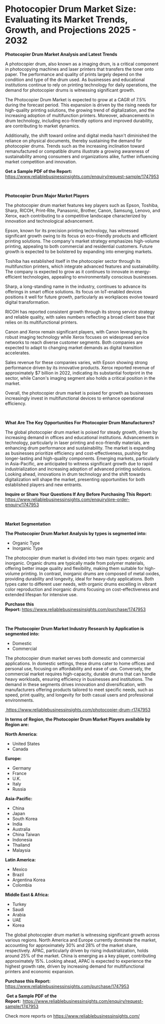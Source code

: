 <p><h1>Photocopier Drum Market Size: Evaluating its Market Trends, Growth, and Projections 2025 - 2032</h1></p><p><strong>Photocopier Drum Market Analysis and Latest Trends</strong></p>
<p><p>A photocopier drum, also known as a imaging drum, is a critical component in photocopying machines and laser printers that transfers the toner onto paper. The performance and quality of prints largely depend on the condition and type of the drum used. As businesses and educational institutions continue to rely on printing technology for daily operations, the demand for photocopier drums is witnessing significant growth.</p><p>The Photocopier Drum Market is expected to grow at a CAGR of 7.5% during the forecast period. This expansion is driven by the rising needs for high-quality printing solutions, the growing trend of digitalization, and the increasing adoption of multifunction printers. Moreover, advancements in drum technology, including eco-friendly options and improved durability, are contributing to market dynamics. </p><p>Additionally, the shift toward online and digital media hasn't diminished the reliance on physical documents, thereby sustaining the demand for photocopier drums. Trends such as the increasing inclination toward remanufactured or compatible drums illustrate a growing awareness of sustainability among consumers and organizations alike, further influencing market competition and innovation.</p></p>
<p><strong>Get a Sample PDF of the Report:&nbsp;</strong> <a href="https://www.reliablebusinessinsights.com/enquiry/request-sample/1747953?utm_campaign=1996&utm_medium=2&utm_source=Github&utm_content=ia&utm_term=10022025&utm_id=photocopier-drum">https://www.reliablebusinessinsights.com/enquiry/request-sample/1747953</a></p>
<p>&nbsp;</p>
<p><strong>Photocopier Drum Major Market Players</strong></p>
<p><p>The photocopier drum market features key players such as Epson, Toshiba, Sharp, RICOH, Print-Rite, Panasonic, Brother, Canon, Samsung, Lenovo, and Xerox, each contributing to a competitive landscape characterized by innovation and technological advancement.</p><p>Epson, known for its precision printing technology, has witnessed significant growth owing to its focus on eco-friendly products and efficient printing solutions. The company's market strategy emphasizes high-volume printing, appealing to both commercial and residential customers. Future growth is expected to be bolstered by expanding into emerging markets.</p><p>Toshiba has established itself in the photocopier sector through its multifunction printers, which integrate advanced features and sustainability. The company is expected to grow as it continues to innovate in energy-efficient technologies, appealing to environmentally conscious businesses.</p><p>Sharp, a long-standing name in the industry, continues to advance its offerings in smart office solutions. Its focus on IoT-enabled devices positions it well for future growth, particularly as workplaces evolve toward digital transformation.</p><p>RICOH has reported consistent growth through its strong service strategy and reliable quality, with sales numbers reflecting a broad client base that relies on its multifunctional printers.</p><p>Canon and Xerox remain significant players, with Canon leveraging its robust imaging technology while Xerox focuses on widespread service networks to reach diverse customer segments. Both companies are expected to adapt to changing market demands as digital transition accelerates.</p><p>Sales revenue for these companies varies, with Epson showing strong performance driven by its innovative products. Xerox reported revenue of approximately $7 billion in 2022, indicating its substantial footprint in the sector, while Canon's imaging segment also holds a critical position in the market.</p><p>Overall, the photocopier drum market is poised for growth as businesses increasingly invest in multifunctional devices to enhance operational efficiency.</p></p>
<p>&nbsp;</p>
<p><strong>What Are The Key Opportunities For Photocopier Drum Manufacturers?</strong></p>
<p><p>The global photocopier drum market is poised for steady growth, driven by increasing demand in offices and educational institutions. Advancements in technology, particularly in laser printing and eco-friendly materials, are enhancing drum performance and sustainability. The market is expanding as businesses prioritize efficiency and cost-effectiveness, pushing for longer-lasting and high-quality components. Emerging markets, particularly in Asia-Pacific, are anticipated to witness significant growth due to rapid industrialization and increasing adoption of advanced printing solutions. Looking ahead, innovations in drum technology and the shift towards digitalization will shape the market, presenting opportunities for both established players and new entrants.</p></p>
<p><strong>Inquire or Share Your Questions If Any Before Purchasing This Report:</strong> <a href="https://www.reliablebusinessinsights.com/enquiry/pre-order-enquiry/1747953?utm_campaign=1996&utm_medium=2&utm_source=Github&utm_content=ia&utm_term=10022025&utm_id=photocopier-drum">https://www.reliablebusinessinsights.com/enquiry/pre-order-enquiry/1747953</a></p>
<p>&nbsp;</p>
<p><strong>Market Segmentation</strong></p>
<p><strong>The Photocopier Drum Market Analysis by types is segmented into:</strong></p>
<p><ul><li>Organic Type</li><li>Inorganic Type</li></ul></p>
<p><p>The photocopier drum market is divided into two main types: organic and inorganic. Organic drums are typically made from polymer materials, offering better image quality and flexibility, making them suitable for high-volume printing. In contrast, inorganic drums are composed of metal oxides, providing durability and longevity, ideal for heavy-duty applications. Both types cater to different user needs, with organic drums excelling in vibrant color reproduction and inorganic drums focusing on cost-effectiveness and extended lifespan for intensive use.</p></p>
<p><strong>Purchase this Report:&nbsp;</strong><a href="https://www.reliablebusinessinsights.com/purchase/1747953?utm_campaign=1996&utm_medium=2&utm_source=Github&utm_content=ia&utm_term=10022025&utm_id=photocopier-drum">https://www.reliablebusinessinsights.com/purchase/1747953</a></p>
<p>&nbsp;</p>
<p><strong>The Photocopier Drum Market Industry Research by Application is segmented into:</strong></p>
<p><ul><li>Domestic</li><li>Commercial</li></ul></p>
<p><p>The photocopier drum market serves both domestic and commercial applications. In domestic settings, these drums cater to home offices and personal use, focusing on affordability and ease of use. Conversely, the commercial market requires high-capacity, durable drums that can handle heavy workloads, ensuring efficiency in businesses and institutions. The demand in these segments drives innovation and diversification, with manufacturers offering products tailored to meet specific needs, such as speed, print quality, and longevity for both casual users and professional environments.</p></p>
<p><a href="https://www.reliablebusinessinsights.com/photocopier-drum-r1747953?utm_campaign=1996&utm_medium=2&utm_source=Github&utm_content=ia&utm_term=10022025&utm_id=photocopier-drum">&nbsp;https://www.reliablebusinessinsights.com/photocopier-drum-r1747953</a></p>
<p><strong>In terms of Region, the Photocopier Drum Market Players available by Region are:</strong></p>
<p>
    <p> <strong> North America: </strong>
        <ul>
            <li>United States</li>
            <li>Canada</li>
        </ul>
        </p> 
    <p> <strong> Europe: </strong>
        <ul>
            <li>Germany</li>
            <li>France</li>
            <li>U.K.</li>
            <li>Italy</li>
            <li>Russia</li>
        </ul>
        </p> 
    <p> <strong> Asia-Pacific: </strong>
        <ul>
            <li>China</li>
            <li>Japan</li>
            <li>South Korea</li>
            <li>India</li>
            <li>Australia</li>
            <li>China Taiwan</li>
            <li>Indonesia</li>
            <li>Thailand</li>
            <li>Malaysia</li>
        </ul>
        </p> 
    <p> <strong> Latin America: </strong>
        <ul>
            <li>Mexico</li>
            <li>Brazil</li>
            <li>Argentina Korea</li>
            <li>Colombia</li>
        </ul>
        </p> 
    <p> <strong> Middle East & Africa: </strong>
        <ul>
            <li>Turkey</li>
            <li>Saudi</li>
            <li>Arabia</li>
            <li>UAE</li>
            <li>Korea</li>
        </ul>
    </p>
    </p>
<p><p>The global photocopier drum market is witnessing significant growth across various regions. North America and Europe currently dominate the market, accounting for approximately 30% and 28% of the market share, respectively. APAC, particularly driven by rising industrialization, holds around 25% of the market. China is emerging as a key player, contributing approximately 15%. Looking ahead, APAC is expected to experience the highest growth rate, driven by increasing demand for multifunctional printers and economic expansion.</p></p>
<p><strong>Purchase this Report: </strong><a href="https://www.reliablebusinessinsights.com/purchase/1747953?utm_campaign=1996&utm_medium=2&utm_source=Github&utm_content=ia&utm_term=10022025&utm_id=photocopier-drum">https://www.reliablebusinessinsights.com/purchase/1747953</a></p>
<p>&nbsp;<strong>Get a Sample PDF of the Report:&nbsp;&nbsp;</strong><a href="https://www.reliablebusinessinsights.com/enquiry/request-sample/1747953?utm_campaign=1996&utm_medium=2&utm_source=Github&utm_content=ia&utm_term=10022025&utm_id=photocopier-drum">https://www.reliablebusinessinsights.com/enquiry/request-sample/1747953</a></p>
<p><strong></strong></p>
<p>Check more reports on <a href="https://www.reliablebusinessinsights.com/?utm_campaign=1996&utm_medium=2&utm_source=Github&utm_content=ia&utm_term=10022025&utm_id=photocopier-drum">https://www.reliablebusinessinsights.com/</a></p>